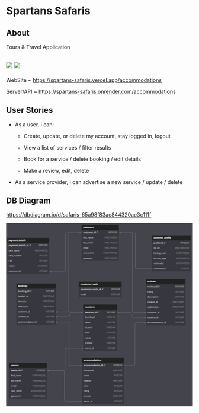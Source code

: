 # Spartans Safaris
## About
Tours & Travel Application

## <a href='https://spartans-safaris.vercel.app/accommodations' target='_blank'><img src='https://cdn-icons-png.flaticon.com/128/3308/3308395.png' width=50px style='pointer-events: none;'/></a> <a href='https://spartans-safaris.onrender.com/accommodations' target='_blank'><img src='https://cdn-icons-png.flaticon.com/128/2906/2906274.png' width=50px style='pointer-events: none;'/></a>
WebSite ~ https://spartans-safaris.vercel.app/accommodations

Server/API ~ https://spartans-safaris.onrender.com/accommodations


## User Stories
* As a user, I can:
    * Create, update, or delete my account, stay logged in, logout
    * View a list of services / filter results

    * Book for a service / delete booking / edit details

    * Make a review, edit, delete

* As a service provider, I can advertise a new service / update / delete



## DB Diagram
https://dbdiagram.io/d/safaris-65a98f83ac844320ae3c111f

![Alt text](Spartans_Safaris_DB_diagram.png)